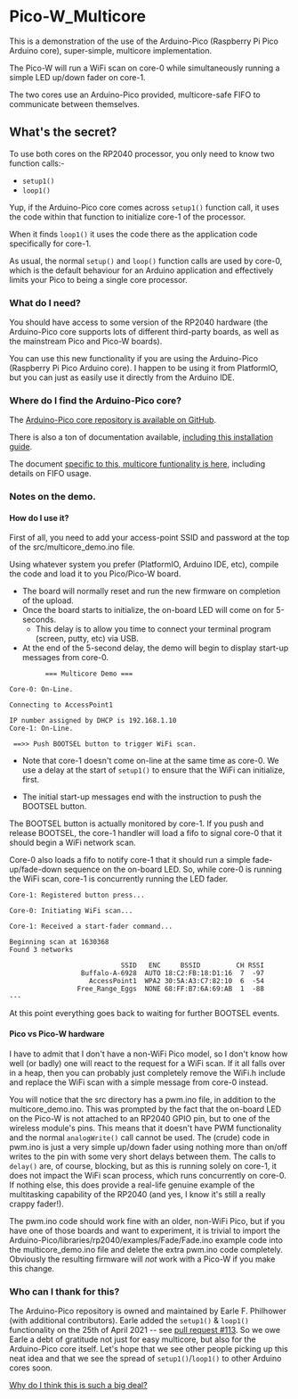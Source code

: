 # Pico-W_Multicore

This is a demonstration of the use of the Arduino-Pico (Raspberry Pi Pico Arduino core), super-simple, multicore implementation.

The Pico-W will run a WiFi scan on core-0 while simultaneously running a simple LED up/down fader on core-1.

The two cores use an Arduino-Pico provided, multicore-safe FIFO to communicate between themselves.


## What's the secret?

To use both cores on the RP2040 processor, you only need to know two function calls:-
+ `setup1()`
+ `loop1()`

Yup, if the Arduino-Pico core comes across `setup1()` function call, it uses the code within that function to initialize core-1 of the processor.

When it finds `loop1()` it uses the code there as the application code specifically for core-1.

As usual, the normal `setup()` and `loop()` function calls are used by core-0, which is the default behaviour for an Arduino application and effectively limits your Pico to being a single core processor.


### What do I need?

You should have access to some version of the RP2040 hardware (the Arduino-Pico core supports lots of different third-party boards, as well as the mainstream Pico and Pico-W boards).

You can use this new functionality if you are using the Arduino-Pico (Raspberry Pi Pico Arduino core).  I happen to be using it from PlatformIO, but you can just as easily use it directly from the Arduino IDE.

### Where do I find the Arduino-Pico core?

The [Arduino-Pico core repository is available on GitHub](https://github.com/earlephilhower/arduino-pico).

There is also a ton of documentation available, [including this installation guide](https://arduino-pico.readthedocs.io/en/latest/install.html#).

The document [specific to this, multicore funtionality is here](https://arduino-pico.readthedocs.io/en/latest/multicore.html), including details on FIFO usage.


### Notes on the demo.


#### How do I use it?

First of all, you need to add your access-point SSID and password at the top of the src/multicore_demo.ino file.

Using whatever system you prefer (PlatformIO, Arduino IDE, etc), compile the code and load it to you Pico/Pico-W board.
+ The board will normally reset and run the new firmware on completion of the upload.
+ Once the board starts to initialize, the on-board LED will come on for 5-seconds.
  - This delay is to allow you time to connect your terminal program (screen, putty, etc) via USB.
+ At the end of the 5-second delay, the demo will begin to display start-up messages from core-0.
```
         === Multicore Demo ===

Core-0: On-Line.

Connecting to AccessPoint1

IP number assigned by DHCP is 192.168.1.10
Core-1: On-Line.

 ==>> Push BOOTSEL button to trigger WiFi scan.
```
  - Note that core-1 doesn't come on-line at the same time as core-0.  We use a delay at the start of `setup1()` to ensure that the WiFi can initialize, first.
+ The initial start-up messages end with the instruction to push the BOOTSEL button.

The BOOTSEL button is actually monitored by core-1.   If you push and release BOOTSEL, the core-1 handler will load a fifo to signal core-0 that it should begin a WiFi network scan.

Core-0 also loads a fifo to notify core-1 that it should run a simple fade-up/fade-down sequence on the on-board LED.  So, while core-0 is running the WiFi scan, core-1 is concurrently running the LED fader.

```
Core-1: Registered button press...

Core-0: Initiating WiFi scan...

Core-1: Received a start-fader command...

Beginning scan at 1630368
Found 3 networks

                            SSID   ENC     BSSID         CH RSSI
                  Buffalo-A-6928  AUTO 18:C2:FB:18:D1:16  7  -97
                    AccessPoint1  WPA2 30:5A:A3:C7:82:10  6  -54
                 Free_Range_Eggs  NONE 68:FF:B7:6A:69:AB  1  -88
---
```
At this point everything goes back to waiting for further BOOTSEL events.


#### Pico vs Pico-W hardware

I have to admit that I don't have a non-WiFi Pico model, so I don't know how well (or badly) one will react to the request for a WiFi scan.  If it all falls over in a heap, then you can probably just completely remove the WiFi.h include and replace the WiFi scan with a simple message from core-0 instead.

You will notice that the src directory has a pwm.ino file, in addition to the multicore_demo.ino.  This was prompted by the fact that the on-board LED on the Pico-W is not attached to an RP2040 GPIO pin, but to one of the wireless module's pins.  This means that it doesn't have PWM functionality and the normal `analogWrite()` call cannot be used.  The (crude) code in pwm.ino is just a very simple up/down fader using nothing more than on/off writes to the pin with some very short delays between them.  The calls to `delay()` are, of course, blocking, but as this is running solely on core-1, it does not impact the WiFi scan process, which runs concurrently on core-0.
If nothing else, this does provide a real-life genuine example of the multitasking capability of the RP2040 (and yes, I know it's still a really crappy fader!).

The pwm.ino code should work fine with an older, non-WiFi Pico, but if you have one of those boards and want to experiment, it is trivial to import the Arduino-Pico/libraries/rp2040/examples/Fade/Fade.ino example code into the multicore_demo.ino file and delete the extra pwm.ino code completely.  Obviously the resulting firmware will *not* work with a Pico-W if you make this change.


### Who can I thank for this?

The Arduino-Pico repository is owned and maintained by Earle F. Philhower (with additional contributors).  Earle added the `setup1()` & `loop1()` functionality on the 25th of April 2021 -- see [pull request #113](https://github.com/earlephilhower/arduino-pico/pull/113).  So we owe Earle a debt of gratitude not just for easy multicore, but also for the Arduino-Pico core itself.  Let's hope that we see other people picking up this neat idea and that we see the spread of `setup1()`/`loop1()` to other Arduino cores soon.

[Why do I think this is such a big deal?](https://esp8266hints.wordpress.com/2022/12/13/a-really-neat-trick-with-the-rpi-pico)

